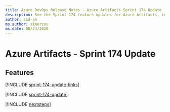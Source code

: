 ```yaml
---
title: Azure DevOps Release Notes - Azure Artifacts Sprint 174 Update
description: See the Sprint 174 feature updates for Azure Artifacts, including next steps.
author: sid-ah
ms.author: simerzou
ms.date: 08/24/2020
---
```


# Azure Artifacts - Sprint 174 Update

## Features

[!INCLUDE [sprint-174-update-links](../includes/artifacts/sprint-174-update-links.md)]

[!INCLUDE [sprint-174-update](../includes/artifacts/sprint-174-update.md)]

[!INCLUDE [nextsteps](../includes/nextsteps.md)]